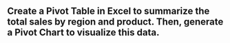 ## Create a Pivot Table in Excel to summarize the total sales by region and product. Then, generate a Pivot Chart to visualize this data.
